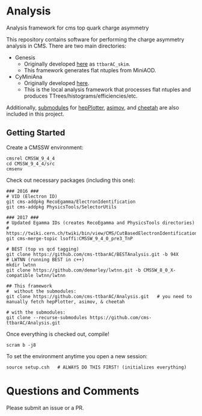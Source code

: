 # Analysis
Analysis framework for cms top quark charge asymmetry

This repository contains software for performing the charge asymmetry analysis in CMS.
There are two main directories:

- Genesis
    - Originally developed [here](https://github.com/cms-ttbarAC/ttbarAC_skim) as `ttbarAC_skim`.
    - This framework generates flat ntuples from MiniAOD.
- CyMiniAna
    - Originally developed [here](https://github.com/cms-ttbarAC/CyMiniAna).
    - This is the local analysis framework that processes 
      flat ntuples and produces TTrees/histograms/efficiencies/etc.

Additionally, [submodules](https://git-scm.com/book/en/v2/Git-Tools-Submodules) for 
[hepPlotter](https://github.com/demarley/hepPlotter),
[asimov](https://github.com/demarley/asimov), and 
[cheetah](https://github.com/cms-ttbarAC/cheetah) 
are also included in this project.

## Getting Started

Create a CMSSW environment:
```
cmsrel CMSSW_9_4_4
cd CMSSW_9_4_4/src
cmsenv
```

Check out necessary packages (including this one):
```
### 2016 ###
# VID (Electron ID)
git cms-addpkg RecoEgamma/ElectronIdentification
git cms-addpkg PhysicsTools/SelectorUtils

### 2017 ###
# Updated Egamma IDs (creates RecoEgamma and PhysicsTools directories)
# https://twiki.cern.ch/twiki/bin/view/CMS/CutBasedElectronIdentificationRun2
git cms-merge-topic lsoffi:CMSSW_9_4_0_pre3_TnP

# BEST (top vs qcd tagging)
git clone https://github.com/cms-ttbarAC/BESTAnalysis.git -b 94X
# LWTNN (running BEST in c++)
mkdir lwtnn
git clone https://github.com/demarley/lwtnn.git -b CMSSW_8_0_X-compatible lwtnn/lwtnn

## This framework 
#  without the submodules:
git clone https://github.com/cms-ttbarAC/Analysis.git   # you need to manually fetch hepPlotter, asimov, & cheetah

# with the submodules:
git clone --recurse-submodules https://github.com/cms-ttbarAC/Analysis.git
```

Once everything is checked out, compile!  
```
scram b -j8
```

To set the environment anytime you open a new session:  
```shell
source setup.csh   # ALWAYS DO THIS FIRST! (initializes everything)
```

# Questions and Comments

Please submit an issue or a PR.
